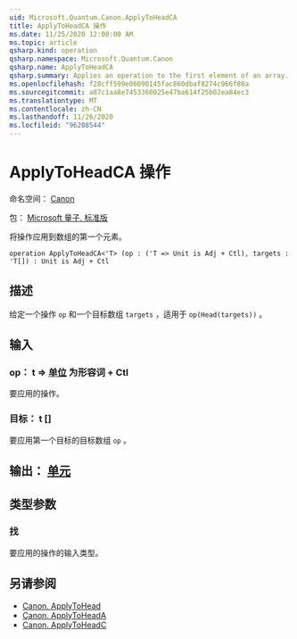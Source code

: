 ```yaml
---
uid: Microsoft.Quantum.Canon.ApplyToHeadCA
title: ApplyToHeadCA 操作
ms.date: 11/25/2020 12:00:00 AM
ms.topic: article
qsharp.kind: operation
qsharp.namespace: Microsoft.Quantum.Canon
qsharp.name: ApplyToHeadCA
qsharp.summary: Applies an operation to the first element of an array.
ms.openlocfilehash: f28cff599e06090145fac860dbaf8274c966f80a
ms.sourcegitcommit: a87c1aa8e7453360025e47ba614f25b02ea84ec3
ms.translationtype: MT
ms.contentlocale: zh-CN
ms.lasthandoff: 11/26/2020
ms.locfileid: "96208544"
---
```

# <a name="applytoheadca-operation"></a>ApplyToHeadCA 操作

命名空间： [Canon](xref:Microsoft.Quantum.Canon)

包： [Microsoft 量子. 标准版](https://nuget.org/packages/Microsoft.Quantum.Standard)


将操作应用到数组的第一个元素。

```qsharp
operation ApplyToHeadCA<'T> (op : ('T => Unit is Adj + Ctl), targets : 'T[]) : Unit is Adj + Ctl
```


## <a name="description"></a>描述

给定一个操作 `op` 和一个目标数组 `targets` ，适用于 `op(Head(targets))` 。

## <a name="input"></a>输入

### <a name="op--t--unit--is-adj--ctl"></a>op： t => [单位](xref:microsoft.quantum.lang-ref.unit)  为形容词 + Ctl

要应用的操作。


### <a name="targets--t"></a>目标： t []

要应用第一个目标的目标数组 `op` 。



## <a name="output--unit"></a>输出： [单元](xref:microsoft.quantum.lang-ref.unit)



## <a name="type-parameters"></a>类型参数

### <a name="t"></a>找

要应用的操作的输入类型。

## <a name="see-also"></a>另请参阅

- [Canon. ApplyToHead](xref:Microsoft.Quantum.Canon.ApplyToHead)
- [Canon. ApplyToHeadA](xref:Microsoft.Quantum.Canon.ApplyToHeadA)
- [Canon. ApplyToHeadC](xref:Microsoft.Quantum.Canon.ApplyToHeadC)